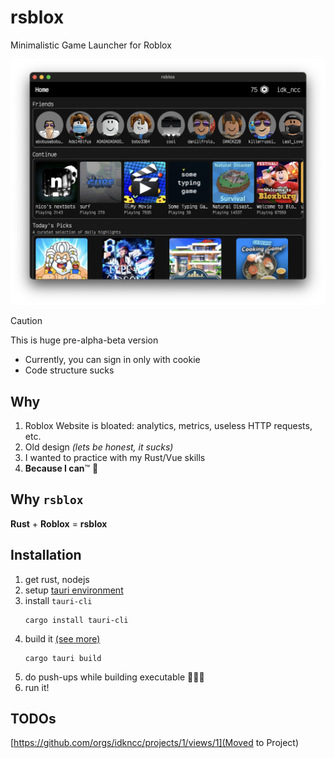 # rsblox

Minimalistic Game Launcher for Roblox

![Screenshot](docs/screenshot.png)

> [!CAUTION]
>
> This is huge pre-alpha-beta version
>  - Currently, you can sign in only with cookie
>  - Code structure sucks

## Why

1. Roblox Website is bloated: analytics, metrics, useless HTTP requests, etc.
2. Old design _(lets be honest, it sucks)_
3. I wanted to practice with my Rust/Vue skills
4. **Because I can**™ 🕺

## Why `rsblox`

**Rust** + **Roblox** = **rsblox**

## Installation

1. get rust, nodejs
2. setup [tauri environment](https://tauri.app/v1/guides/getting-started/prerequisites)
3. install `tauri-cli`
   ```shell
   cargo install tauri-cli
   ```
4. build it [(see more)](https://tauri.app/v1/guides/building/)
   ```shell
   cargo tauri build
   ```
5. do push-ups while building executable 💪💪💪
6. run it!

## TODOs
[https://github.com/orgs/idkncc/projects/1/views/1](Moved to Project)
